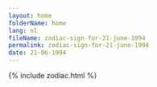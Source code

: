 ```yaml
---
layout: home
folderName: home
lang: nl
fileName: zodiac-sign-for-21-june-1994
permalink: zodiac-sign-for-21-june-1994
date: 21-06-1994
---
```

{% include zodiac.html %}
